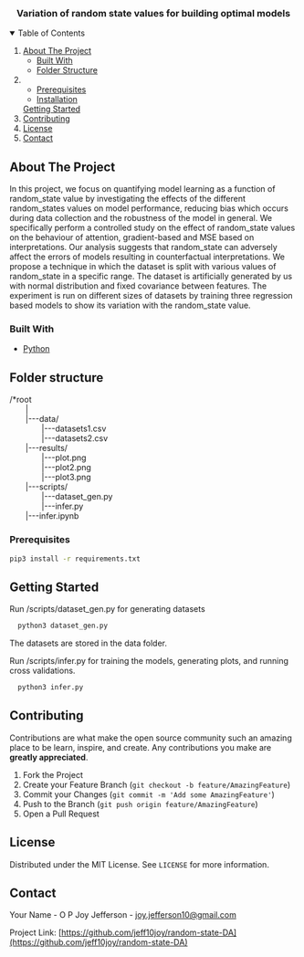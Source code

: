 <!--
*** Thanks for checking out the Best-README-Template. If you have a suggestion
*** that would make this better, please fork the repo and create a pull request
*** or simply open an issue with the tag "enhancement".
*** Thanks again! Now go create something AMAZING! :D
-->



<!-- PROJECT SHIELDS -->
<!--
*** I'm using markdown "reference style" links for readability.
*** Reference links are enclosed in brackets [ ] instead of parentheses ( ).
*** See the bottom of this document for the declaration of the reference variables
*** for contributors-url, forks-url, etc. This is an optional, concise syntax you may use.
*** https://www.markdownguide.org/basic-syntax/#reference-style-links
-->



<!-- PROJECT LOGO -->
<br />


  <h3 align="center">Variation of random state values for building optimal models</h3>

  



<!-- TABLE OF CONTENTS -->
<details open="open">
  <summary>Table of Contents</summary>
  <ol>
    <li>
      <a href="#about-the-project">About The Project</a>
      <ul>
        <li><a href="#built-with">Built With</a></li>
        <li><a href="#code structure">Folder Structure</a></li>
      </ul>
    </li>
    <li>
       <ul>
        <li><a href="#prerequisites">Prerequisites</a></li>
        <li><a href="#installation">Installation</a></li>
       </ul>
       <a href="#getting-started">Getting Started</a>
    </li>
    <li><a href="#contributing">Contributing</a></li>
    <li><a href="#license">License</a></li>
    <li><a href="#contact">Contact</a></li>
   
  </ol>
</details>



<!-- ABOUT THE PROJECT -->
## About The Project



In this project, we focus on quantifying model learning as a function of random_state value by investigating the effects of the different random_states values on model performance, reducing bias which occurs during data collection and the robustness of the model in general. We specifically perform a controlled study on the effect of random_state values on the behaviour of attention, gradient-based and MSE based on interpretations. Our analysis suggests that random_state can adversely affect the errors of models resulting in counterfactual interpretations. We propose a technique in which the dataset is split with various values of random_state in a specific range. The dataset is artificially generated by us with normal distribution and fixed covariance between features. The experiment is run on different sizes of datasets by training three regression based models to show its variation with the random_state value.

### Built With

* [Python](https://python.com)

## Folder structure
/*root<br/>
      &emsp;&emsp;|<br/>
     &emsp;&emsp;|---data/<br/>
            &emsp;&emsp;&emsp;&emsp;|---datasets1.csv<br/>
            &emsp;&emsp;&emsp;&emsp;|---datasets2.csv<br/>
      &emsp;&emsp;|---results/<br/>
            &emsp;&emsp;&emsp;&emsp;|---plot.png<br/>
            &emsp;&emsp;&emsp;&emsp;|---plot2.png<br/>
            &emsp;&emsp;&emsp;&emsp;|---plot3.png<br/>
      &emsp;&emsp;|---scripts/<br/>
            &emsp;&emsp;&emsp;&emsp;|---dataset_gen.py<br/>
            &emsp;&emsp;&emsp;&emsp;|---infer.py<br/>
      &emsp;&emsp;|---infer.ipynb<br/>





### Prerequisites


  ```sh
  pip3 install -r requirements.txt
  ```





<!-- GETTING STARTED -->
## Getting Started
Run /scripts/dataset_gen.py for generating datasets
```sh
  python3 dataset_gen.py
  ```
The datasets are stored in the data folder.

Run /scripts/infer.py for training the models, generating plots, and running cross validations.
```sh
  python3 infer.py
  ```




<!-- ROADMAP -->

            



<!-- CONTRIBUTING -->
## Contributing

Contributions are what make the open source community such an amazing place to be learn, inspire, and create. Any contributions you make are **greatly appreciated**.

1. Fork the Project
2. Create your Feature Branch (`git checkout -b feature/AmazingFeature`)
3. Commit your Changes (`git commit -m 'Add some AmazingFeature'`)
4. Push to the Branch (`git push origin feature/AmazingFeature`)
5. Open a Pull Request



<!-- LICENSE -->
## License

Distributed under the MIT License. See `LICENSE` for more information.



<!-- CONTACT -->
## Contact

Your Name - O P Joy Jefferson - joy.jefferson10@gmail.com

Project Link: [https://github.com/jeff10joy/random-state-DA](https://github.com/jeff10joy/random-state-DA)



<!-- ACKNOWLEDGEMENTS -->





<!-- MARKDOWN LINKS & IMAGES -->
<!-- https://www.markdownguide.org/basic-syntax/#reference-style-links -->


